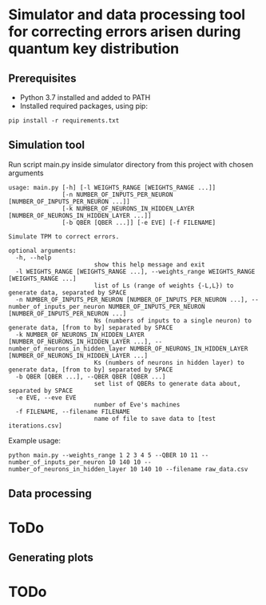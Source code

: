 # Simulator and data processing tool for correcting errors arisen during quantum key distribution


## Prerequisites
 - Python 3.7 installed and added to PATH
 - Installed required packages, using pip:
~~~~
pip install -r requirements.txt
~~~~

## Simulation tool
Run script main.py inside simulator directory from this project with chosen arguments
~~~~
usage: main.py [-h] [-l WEIGHTS_RANGE [WEIGHTS_RANGE ...]]
               [-n NUMBER_OF_INPUTS_PER_NEURON [NUMBER_OF_INPUTS_PER_NEURON ...]]
               [-k NUMBER_OF_NEURONS_IN_HIDDEN_LAYER [NUMBER_OF_NEURONS_IN_HIDDEN_LAYER ...]]
               [-b QBER [QBER ...]] [-e EVE] [-f FILENAME]

Simulate TPM to correct errors.

optional arguments:
  -h, --help            
                        show this help message and exit
  -l WEIGHTS_RANGE [WEIGHTS_RANGE ...], --weights_range WEIGHTS_RANGE [WEIGHTS_RANGE ...]
                        list of Ls (range of weights {-L,L}) to generate data, separated by SPACE
  -n NUMBER_OF_INPUTS_PER_NEURON [NUMBER_OF_INPUTS_PER_NEURON ...], --number_of_inputs_per_neuron NUMBER_OF_INPUTS_PER_NEURON [NUMBER_OF_INPUTS_PER_NEURON ...]
                        Ns (numbers of inputs to a single neuron) to generate data, [from to by] separated by SPACE
  -k NUMBER_OF_NEURONS_IN_HIDDEN_LAYER [NUMBER_OF_NEURONS_IN_HIDDEN_LAYER ...], --number_of_neurons_in_hidden_layer NUMBER_OF_NEURONS_IN_HIDDEN_LAYER [NUMBER_OF_NEURONS_IN_HIDDEN_LAYER ...]
                        Ks (numbers of neurons in hidden layer) to generate data, [from to by] separated by SPACE
  -b QBER [QBER ...], --QBER QBER [QBER ...]
                        set list of QBERs to generate data about, separated by SPACE
  -e EVE, --eve EVE     
                        number of Eve's machines
  -f FILENAME, --filename FILENAME
                        name of file to save data to [test iterations.csv]
~~~~
Example usage:
~~~~
python main.py --weights_range 1 2 3 4 5 --QBER 10 11 --number_of_inputs_per_neuron 10 140 10 --number_of_neurons_in_hidden_layer 10 140 10 --filename raw_data.csv
~~~~

## Data processing

# ToDo


## Generating plots

# TODo
